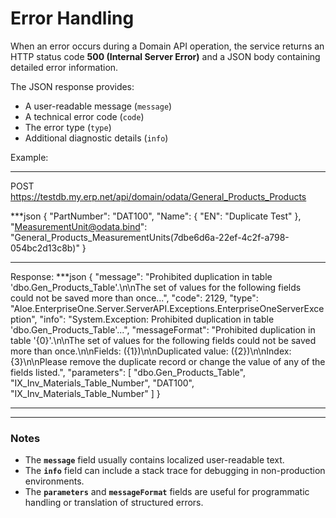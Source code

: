 # Error Handling

When an error occurs during a Domain API operation, the service returns an HTTP status code **500 (Internal Server Error)** and a JSON body containing detailed error information.

The JSON response provides:
- A user-readable message (`message`)  
- A technical error code (`code`)  
- The error type (`type`)  
- Additional diagnostic details (`info`)  

Example:

---
POST https://testdb.my.erp.net/api/domain/odata/General_Products_Products

***json
{
  "PartNumber": "DAT100",
  "Name": { "EN": "Duplicate Test" },
  "MeasurementUnit@odata.bind": "General_Products_MeasurementUnits(7dbe6d6a-22ef-4c2f-a798-054bc2d13c8b)"
}
***

Response:
***json
{
  "message": "Prohibited duplication in table 'dbo.Gen_Products_Table'.\n\nThe set of values for the following fields could not be saved more than once...",
  "code": 2129,
  "type": "Aloe.EnterpriseOne.Server.ServerAPI.Exceptions.EnterpriseOneServerException",
  "info": "System.Exception: Prohibited duplication in table 'dbo.Gen_Products_Table'...",
  "messageFormat": "Prohibited duplication in table '{0}'.\n\nThe set of values for the following fields could not be saved more than once.\n\nFields: ({1})\n\nDuplicated value: ({2})\n\nIndex: {3}\n\nPlease remove the duplicate record or change the value of any of the fields listed.",
  "parameters": [
    "dbo.Gen_Products_Table",
    "IX_Inv_Materials_Table_Number",
    "DAT100",
    "IX_Inv_Materials_Table_Number"
  ]
}
***


---

### Notes

- The **`message`** field usually contains localized user-readable text.  
- The **`info`** field can include a stack trace for debugging in non-production environments.  
- The **`parameters`** and **`messageFormat`** fields are useful for programmatic handling or translation of structured errors.  
